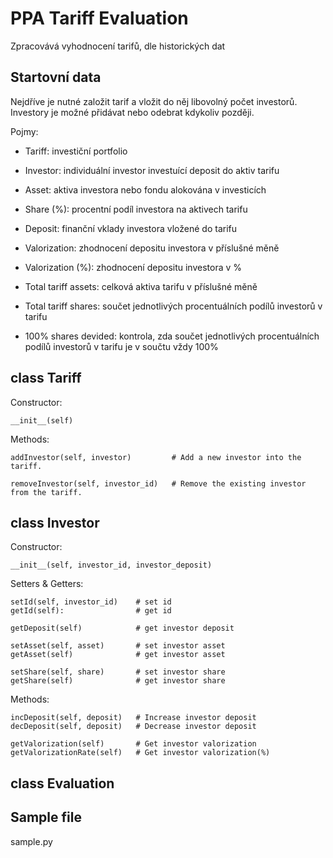 # PPA Tariff Evaluation
Zpracovává vyhodnocení tarifů, dle historických dat

## Startovní data
Nejdříve je nutné založit tarif a vložit do něj libovolný počet investorů. Investory je možné přidávat nebo odebrat kdykoliv později.


Pojmy:
- Tariff: investiční portfolio
- Investor: individuální investor investuící deposit do aktiv tarifu
- Asset: aktiva investora nebo fondu alokována v investicích
- Share (%): procentní podíl investora na aktivech tarifu
- Deposit: finanční vklady investora vložené do tarifu
- Valorization: zhodnocení depositu investora v příslušné měně
- Valorization (%): zhodnocení depositu investora v %

- Total tariff assets: celková aktiva tarifu v příslušné měně
- Total tariff shares: součet jednotlivých procentuálních podílů investorů v tarifu
- 100% shares devided: kontrola, zda součet jednotlivých procentuálních podílů investorů v tarifu je v součtu vždy 100%

## class Tariff

Constructor:
```
__init__(self)
```

Methods:
```
addInvestor(self, investor)         # Add a new investor into the tariff.
```
```
removeInvestor(self, investor_id)   # Remove the existing investor from the tariff.
```


## class Investor

Constructor:
```
__init__(self, investor_id, investor_deposit)
```

Setters & Getters:
```
setId(self, investor_id)    # set id
getId(self):                # get id

getDeposit(self)            # get investor deposit

setAsset(self, asset)       # set investor asset
getAsset(self)              # get investor asset

setShare(self, share)       # set investor share
getShare(self)              # get investor share
```
Methods:
```
incDeposit(self, deposit)   # Increase investor deposit
decDeposit(self, deposit)   # Decrease investor deposit
```
```
getValorization(self)       # Get investor valorization
getValorizationRate(self)   # Get investor valorization(%)
```

## class Evaluation

## Sample file
sample.py